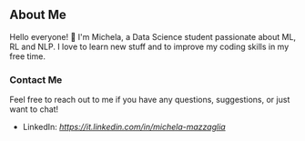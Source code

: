 ## About Me

Hello everyone! 👋 I'm Michela, a Data Science student passionate about ML, RL and NLP. I love to learn new stuff and to improve my coding skills in my free time.


### Contact Me

Feel free to reach out to me if you have any questions, suggestions, or just want to chat!

- LinkedIn: *https://it.linkedin.com/in/michela-mazzaglia*
